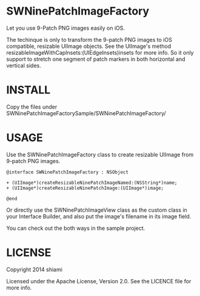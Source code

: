 SWNinePatchImageFactory
=======================

Let you use 9-Patch PNG images easily on iOS.

The techinque is only to transform the 9-patch PNG images to iOS compatible, resizable UIImage objects.
See the UIImage's method resizableImageWithCapInsets:(UIEdgeInsets)insets for more info.
So it only support to stretch one segment of patch markers in both horizontal and vertical sides.

INSTALL
=======================
Copy the files under SWNinePatchImageFactorySample/SWNinePatchImageFactory/

USAGE
=======================

Use the SWNinePatchImageFactory class to create resizable UIImage from 9-patch PNG images.

    @interface SWNinePatchImageFactory : NSObject

    + (UIImage*)createResizableNinePatchImageNamed:(NSString*)name;
    + (UIImage*)createResizableNinePatchImage:(UIImage*)image;
    
    @end

Or directly use the SWNinePatchImageView class as the custom class in your Interface Builder,
and also put the image's filename in its image field.

You can check out the both ways in the sample project.

LICENSE
=======================

Copyright 2014 shiami

Licensed under the Apache License, Version 2.0.
See the LICENCE file for more info.
